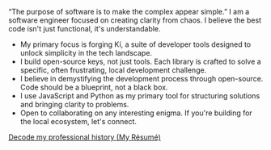 “The purpose of software is to make the complex appear simple.”
I am a software engineer focused on creating clarity from chaos. I believe the best code isn't just functional, it's understandable.
- My primary focus is forging Kí, a suite of developer tools designed to unlock simplicity in the tech landscape.
- I build open-source keys, not just tools. Each library is crafted to solve a specific, often frustrating, local development challenge.
- I believe in demystifying the development process through open-source. Code should be a blueprint, not a black box.
- I use JavaScript and Python as my primary tool for structuring solutions and bringing clarity to problems.
- Open to collaborating on any interesting enigma. If you're building for the local ecosystem, let's connect.

[Decode my professional history (My Résumé)](https://emmaweyinmi.netlify.app/)
